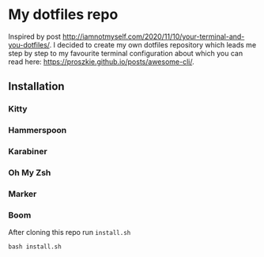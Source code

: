 # My dotfiles repo

Inspired by post http://iamnotmyself.com/2020/11/10/your-terminal-and-you-dotfiles/. I decided to create my own dotfiles repository which leads me step by step to my favourite terminal configuration about which you can read here: https://proszkie.github.io/posts/awesome-cli/.
 
## Installation

### Kitty
### Hammerspoon
### Karabiner

### Oh My Zsh
### Marker
### Boom



After cloning this repo run `install.sh`

```
bash install.sh
```
